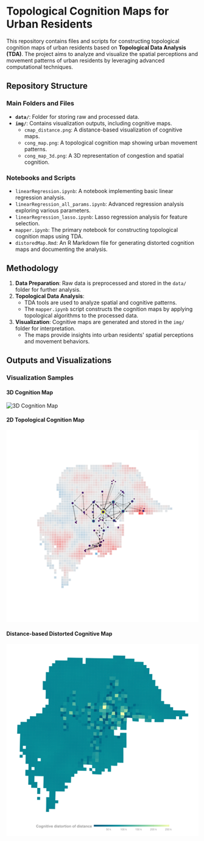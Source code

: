 # Topological Cognition Maps for Urban Residents

This repository contains files and scripts for constructing topological cognition maps of urban residents based on **Topological Data Analysis (TDA)**. The project aims to analyze and visualize the spatial perceptions and movement patterns of urban residents by leveraging advanced computational techniques.

## Repository Structure

### Main Folders and Files
- **`data/`**: Folder for storing raw and processed data.
- **`img/`**: Contains visualization outputs, including cognitive maps.
  - `cmap_distance.png`: A distance-based visualization of cognitive maps.
  - `cong_map.png`: A topological cognition map showing urban movement patterns.
  - `cong_map_3d.png`: A 3D representation of congestion and spatial cognition.

### Notebooks and Scripts
- `linearRegression.ipynb`: A notebook implementing basic linear regression analysis.
- `linearRegression_all_params.ipynb`: Advanced regression analysis exploring various parameters.
- `linearRegression_lasso.ipynb`: Lasso regression analysis for feature selection.
- `mapper.ipynb`: The primary notebook for constructing topological cognition maps using TDA.
- `distoredMap.Rmd`: An R Markdown file for generating distorted cognition maps and documenting the analysis.

## Methodology

1. **Data Preparation**: Raw data is preprocessed and stored in the `data/` folder for further analysis.
2. **Topological Data Analysis**:
   - TDA tools are used to analyze spatial and cognitive patterns.
   - The `mapper.ipynb` script constructs the cognition maps by applying topological algorithms to the processed data.
3. **Visualization**: Cognitive maps are generated and stored in the `img/` folder for interpretation.
   - The maps provide insights into urban residents' spatial perceptions and movement behaviors.

## Outputs and Visualizations

### Visualization Samples

#### 3D Cognition Map
![3D Cognition Map](img/cong_map_3d.png)

#### 2D Topological Cognition Map
![2D Cognition Map](img/cong_map.png)

#### Distance-based Distorted Cognitive Map
![Cognitive Map Distance](img/cmap_distance.png)


